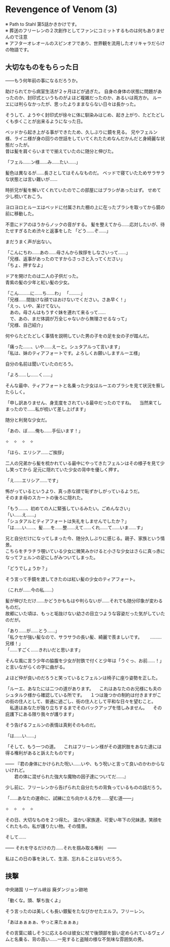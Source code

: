# Revengence of Venom (3)  

※ Path to Stahl 第5話かきかけです。  
※ 葬送のフリーレンの２次創作としてファンにコミットするものは何もありませんので注意  
※ アフターオレオールのスピンオフであり、世界観を流用したオリキャラだらけの物語です。  


## 大切なものをもらった日

――もう何年前の事になるだろうか。

助けられてから病室生活が２ヶ月ほどが過ぎた。
自身の身体の状態に問題があったのか、封印式というものがよほど複雑だったのか、あるいは両方か。
ルーエには判らなかったが、思ったよりままならない日々は長かった。

そうして、ようやく封印式が徐々に体に馴染みはじめ、起き上がり、たどたどしくも歩くことが出来るようになった日。

ベッドから起き上がる事ができたため、久しぶりに鏡を見る。
兄やフェルン様、ライニ様が身の回りの世話をしていてくれたためなんだかんだと身綺麗な状態だったが。  
昔は髪を肩ぐらいまでで揃えていたのに随分と伸びた。

「フェル……ン様……み……たい……」  

髪色は異なるが……長さとしてはそんなものだ。
ベッドで寝ていたためサラサラな状態とは言い難いが……

時折兄が髪を解いてくれていたのでこの部屋にはブラシがあったはず。
せめて少し梳いておこう。

ヨロヨロとルーエはベッドに付属された棚の上に在ったブラシを取ってから鏡の前に移動した。

不意にドアのほうからノックの音がする。
髪を整えてから……応対したいが、待たせすぎるため渋々と返事をした
「どう……ぞ……」

まだうまく声が出ない。

「こんにちわ……あの……母さんから挨拶をしなさいって……」  
「兄様、返事があったのですからさっさと入ってください」  
「ちょ、押すなよ」  

ドアを開けたのは二人の子供だった。  
青紫の髪の少年と紅い髪の少女。  

「こん………に……ち……わ」
「………」  
「兄様……間抜けな顔でほおけないでください。さあ早く！」    
「えっ、いや、呆けてない。  
　あの。母さんはもうすぐ妹を連れて来るって……  
　で、あの、まだ体調が万全じゃないから無理させるなって」  
「兄様、自己紹介」  

何やらたどたどしく事情を説明していた男の子をの足を女の子が踏んだ。

「痛った……、いや……えーと。シュタアルって言います」  
「私は、妹のティアフォートです。よろしくお願いしますルーエ様」  

自分の名前は聞いていたのだろう。

「よろ……し……く……」  

そんな最中、ティアフォートと名乗った少女はルーエのブラシを見て状況を察したらしく。

「申し訳ありません、身支度をされている最中だったのですね。
　当然来てしまったので……私が梳いて差し上げます」

随分と利発な少女だ。

「あの、ぼ……俺も……手伝います！」

✧　✧　✧　✧

「ほら、エリシア……ご挨拶」  

二人の兄弟から髪を梳かれている最中にやってきたフェルンはその様子を見て少し笑ってから
足元に隠れていた少女の背中を優しく押す｡

「え……エリシア……です」

怖がっているというより、真っ赤な顔で恥ずかしがっているようだ。  
そのまま母のスカートの後ろに隠れた。

「もう……、初めての人に緊張しているみたい。ごめんなさい」  
「い……え……」  
「シュタアルとティアフォートは失礼をしませんでしたか？」  
「は……い……、髪……を……整……えて……くれ……て……いま……す」  

兄と自分だけになってしまった今、随分久しぶりに感じる。親子、家族という情景。  
こちらをチラチラ覗いている少女に微笑みかけると小さな少女はさらに真っ赤になってフェルンの足にしがみついてしまった。

「どうでしょうか？」  

そう言って手鏡を渡してきたのは紅い髪の少女のティアフォート。

（これが……今の私……）

髪が伸びただけ……かどうかももはや判らないが……それでも随分印象が変わるものだ。  
故郷にいた頃は、もっと垢抜けない幼さの目立つような容姿だった気がしていたのだが。

「あり……が……とう……」  
「私クセが強い髪なので、サラサラの長い髪、綺麗で羨ましいです。　
　………兄様！」  
「……すごく……きれいだと思います」  

そんな風に言う少年の脇腹を少女が肘鉄で付くと少年は「うぐっ、お前……！」と言いながらくの字に曲がる。

よほど仲が良いのだろうと笑っているとフェルンは椅子に座り姿勢を正した。

「ルーエ、あなたには二つの道があります。
　これはあなたのお兄様にも夫のシュタルク様から確認している所です。
　１つは幾つかの制約は付きますがこの街の住人として、普通に過ごし、街の住人として平和な日々を望むこと。
　私達はあなたが独り立ちするまでそのバックアップを惜しみません。
　その庇護下にある限り我々が護ります」

そう告げるフェルンの表情は真剣そのものだ。

「は……い……」

「そして、もう一つの道。
　これはフリーレン様がその選択肢をあなた達には得る権利があると訴えたものです」

―― 『君の身体にかけられた呪い……いや、もう呪いと言って良いのかわからないけれど。  
　　君の体に混ぜられた強大な魔物の因子達についてだ……』

少し前に、フリーレンから告げられた自分たちの背負っているものの話だろう。  

「……あなたの運命に、試練に立ち向かえる力を……望む道――」

✧　✧　✧　✧　

その日、大切なものを２つ得た。
温かい家族達、可愛い年下の兄妹達。笑顔をくれたもの。私が護りたい物。その情景。

そして……

―― それを守るだけの力……それを掴み取る権利　――

私はこの日の事を決して、生涯、忘れることはないだろう。

## 挟撃

中央諸国 リーゲル峡谷 廃ダンジョン跡地

「動くな。頭、撃ち抜くよ」

そう言ったのは美しくも長い銀髪をたなびかせたエルフ。フリーレン。

「あはぁぁぁぁ、やっと来たぁぁぁ」

その言葉に嬉しそうに応えるのは彼女に杖で後頭部を狙い定められているヴェノムと名乗る、背の高い……一見すると盗賊の様な不気味な雰囲気の男。

